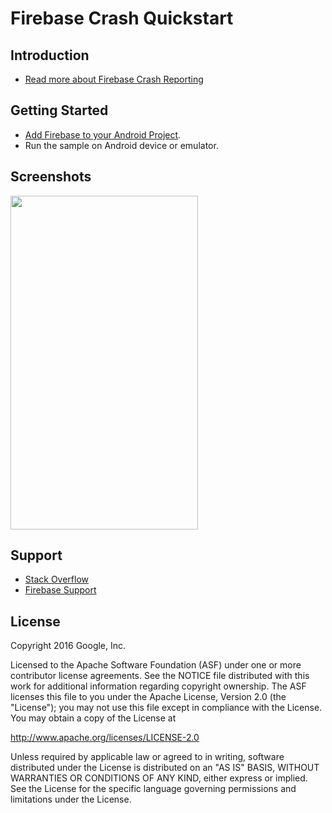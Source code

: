 Firebase Crash Quickstart
=============================

Introduction
------------

- [Read more about Firebase Crash Reporting](https://firebase.google.com/docs/crash)

Getting Started
---------------

- [Add Firebase to your Android Project](https://firebase.google.com/docs/android/setup).
- Run the sample on Android device or emulator.

Screenshots
-----------
<img src="app/src/screen.png" height="534" width="300"/>

Support
-------

- [Stack Overflow](https://stackoverflow.com/questions/tagged/firebase-crash-reporting)
- [Firebase Support](https://firebase.google.com/support/)

License
-------

Copyright 2016 Google, Inc.

Licensed to the Apache Software Foundation (ASF) under one or more contributor
license agreements.  See the NOTICE file distributed with this work for
additional information regarding copyright ownership.  The ASF licenses this
file to you under the Apache License, Version 2.0 (the "License"); you may not
use this file except in compliance with the License.  You may obtain a copy of
the License at

  http://www.apache.org/licenses/LICENSE-2.0

Unless required by applicable law or agreed to in writing, software
distributed under the License is distributed on an "AS IS" BASIS, WITHOUT
WARRANTIES OR CONDITIONS OF ANY KIND, either express or implied.  See the
License for the specific language governing permissions and limitations under
the License.
